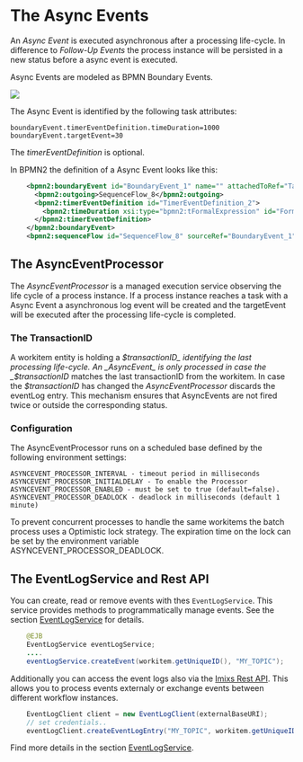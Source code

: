 # The Async Events

An _Async Event_ is executed asynchronous after a processing life-cycle. In difference to _Follow-Up Events_ the process instance will be persisted in a new status before a async event is executed.

Async Events are modeled as BPMN Boundary Events.

<img src="../images/modelling/example_13.png"/>

The Async Event is identified by the following task attributes:

    boundaryEvent.timerEventDefinition.timeDuration=1000
    boundaryEvent.targetEvent=30

The _timerEventDefinition_ is optional.

In BPMN2 the definition of a Async Event looks like this:

```xml
    <bpmn2:boundaryEvent id="BoundaryEvent_1" name="" attachedToRef="Task_1">
      <bpmn2:outgoing>SequenceFlow_8</bpmn2:outgoing>
      <bpmn2:timerEventDefinition id="TimerEventDefinition_2">
        <bpmn2:timeDuration xsi:type="bpmn2:tFormalExpression" id="FormalExpression_4">1000</bpmn2:timeDuration>
      </bpmn2:timerEventDefinition>
    </bpmn2:boundaryEvent>
    <bpmn2:sequenceFlow id="SequenceFlow_8" sourceRef="BoundaryEvent_1" targetRef="IntermediateCatchEvent_3"/>
```

## The AsyncEventProcessor

The _AsyncEventProcessor_ is a managed execution service observing the life cycle of a process instance. If a process instance reaches a task with a Async Event a asynchronous log event will be created and the targetEvent will be executed after the processing life-cycle is completed.

### The TransactionID

A workitem entity is holding a _$transactionID_ identifying the last processing life-cycle.
An _AsyncEvent_ is only processed in case the _$transactionID_ matches the last transactionID from the workitem.
In case the _$transactionID_ has changed the _AsyncEventProcessor_ discards the eventLog entry.
This mechanism ensures that AsyncEvents are not fired twice or outside the corresponding status.

### Configuration

The AsyncEventProcessor runs on a scheduled base defined by the following environment settings:

    ASYNCEVENT_PROCESSOR_INTERVAL - timeout period in milliseconds
    ASYNCEVENT_PROCESSOR_INITIALDELAY - To enable the Processor
    ASYNCEVENT_PROCESSOR_ENABLED - must be set to true (default=false).
    ASYNCEVENT_PROCESSOR_DEADLOCK - deadlock in milliseconds (default 1 minute)

To prevent concurrent processes to handle the same workitems the batch process uses a Optimistic lock strategy. The expiration time on the lock can be set by the environment variable ASYNCEVENT_PROCESSOR_DEADLOCK.

## The EventLogService and Rest API

You can create, read or remove events with thes `EventLogService`. This service provides methods to programmatically manage events. See the section [EventLogService](eventlogservice.html) for details.

```java
    @EJB
    EventLogService eventLogService;
    ....
   	eventLogService.createEvent(workitem.getUniqueID(), "MY_TOPIC");
```

Additionally you can access the event logs also via the [Imixs Rest API](../restapi/eventlogservice.html). This allows you to process events externaly or exchange events between different workflow instances.

```java
	EventLogClient client = new EventLogClient(externalBaseURI);
	// set credentials..
	eventLogClient.createEventLogEntry("MY_TOPIC", workitem.getUniqueID(), myDataObject);
```

Find more details in the section [EventLogService](eventlogservice.html).
